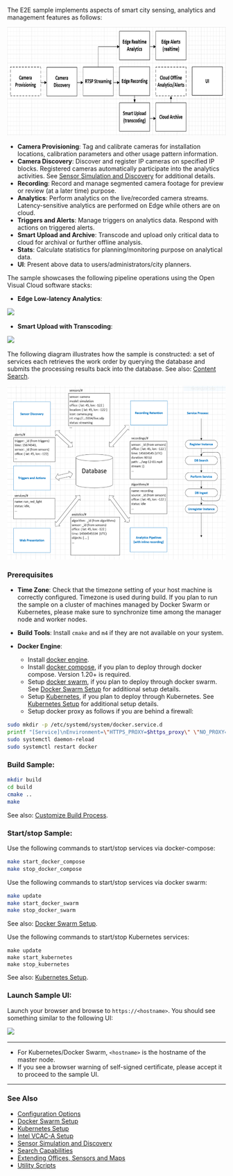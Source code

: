 The E2E sample implements aspects of smart city sensing, analytics and management features as follows:   

<IMG src="doc/scope.png" height="250px">

- **Camera Provisioning**: Tag and calibrate cameras for installation locations, calibration parameters and other usage pattern information.   
- **Camera Discovery**: Discover and register IP cameras on specified IP blocks. Registered cameras automatically participate into the analytics activities. See [Sensor Simulation and Discovery](sensor/README.md) for additional details.    
- **Recording**: Record and manage segmented camera footage for preview or review (at a later time) purpose.     
- **Analytics**: Perform analytics on the live/recorded camera streams. Latency-sensitive analytics are performed on Edge while others are on cloud.     
- **Triggers and Alerts**: Manage triggers on analytics data. Respond with actions on triggered alerts.   
- **Smart Upload and Archive**: Transcode and upload only critical data to cloud for archival or further offline analysis.    
- **Stats**: Calculate statistics for planning/monitoring purpose on analytical data.    
- **UI**: Present above data to users/administrators/city planners.     

The sample showcases the following pipeline operations using the Open Visual Cloud software stacks:      
- **Edge Low-latency Analytics**:   

<IMG src="doc/edge-analytics-arch.png" height="200px">

- **Smart Upload with Transcoding**:

<IMG src="doc/smart-upload-arch.png" height="180px">

The following diagram illustrates how the sample is constructed: a set of services each retrieves the work order by querying the database and submits the processing results back into the database. See also: [Content Search](doc/search.md).          

<IMG src="doc/data-centric-design.png" height="400px">

### Prerequisites

- **Time Zone**: Check that the timezone setting of your host machine is correctly configured. Timezone is used during build. If you plan to run the sample on a cluster of machines managed by Docker Swarm or Kubernetes, please make sure to synchronize time among the manager node and worker nodes.    

- **Build Tools**: Install ```cmake``` and ```m4``` if they are not available on your system.        

- **Docker Engine**:        
  - Install [docker engine](https://docs.docker.com/install).     
  - Install [docker compose](https://docs.docker.com/compose/install), if you plan to deploy through docker compose. Version 1.20+ is required.    
  - Setup [docker swarm](https://docs.docker.com/engine/swarm), if you plan to deploy through docker swarm. See [Docker Swarm Setup](deployment/docker-swarm/README.md) for additional setup details.  
  - Setup [Kubernetes](https://kubernetes.io/docs/setup), if you plan to deploy through Kubernetes. See [Kubernetes Setup](deployment/kubernetes/README.md) for additional setup details.     
  - Setup docker proxy as follows if you are behind a firewall:   

```bash
sudo mkdir -p /etc/systemd/system/docker.service.d       
printf "[Service]\nEnvironment=\"HTTPS_PROXY=$https_proxy\" \"NO_PROXY=$no_proxy\"\n" | sudo tee /etc/systemd/system/docker.service.d/proxy.conf       
sudo systemctl daemon-reload          
sudo systemctl restart docker     
```

### Build Sample: 

```bash
mkdir build    
cd build     
cmake ..    
make     
```

See also: [Customize Build Process](doc/cmake.md).    

### Start/stop Sample: 

Use the following commands to start/stop services via docker-compose:        

```bash
make start_docker_compose      
make stop_docker_compose      
```

Use the following commands to start/stop services via docker swarm:    

```bash
make update
make start_docker_swarm      
make stop_docker_swarm      
```

See also:  [Docker Swarm Setup](deployment/docker-swarm/README.md).    

Use the following commands to start/stop Kubernetes services:

```
make update
make start_kubernetes
make stop_kubernetes
```

See also: [Kubernetes Setup](deployment/kubernetes/README.md).    

### Launch Sample UI:

Launch your browser and browse to ```https://<hostname>```. You should see something similar to the following UI:   

<IMG src="doc/screenshot.git" height="270px"></IMG>

---

* For Kubernetes/Docker Swarm, ```<hostname>``` is the hostname of the master node.
* If you see a browser warning of self-signed certificate, please accept it to proceed to the sample UI.    
  
---

### See Also

- [Configuration Options](doc/cmake.md)          
- [Docker Swarm Setup](deployment/docker-swarm/README.md)      
- [Kubernetes Setup](deployment/kubernetes/README.md)
- [Intel VCAC-A Setup](doc/vcac-a.md)
- [Sensor Simulation and Discovery](sensor/README.md)  
- [Search Capabilities](doc/search.md)       
- [Extending Offices, Sensors and Maps](doc/extend.md)  
- [Utility Scripts](doc/script.md)       

